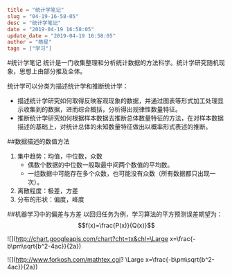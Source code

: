 ```toml
title = "统计学笔记"
slug = "04-19-16-58-05"
desc = "统计学笔记"
date = "2019-04-19 16:58:05"
update_date = "2019-04-19 16:58:05"
author = "皓星"
tags = ["学习"]
```

#统计学笔记
统计是一门收集整理和分析统计数据的方法科学。统计学研究随机现象，思想上由部分推及全体。

统计学可以分类为描述统计学和推断统计学：
* 描述统计学研究如何取得反映客观现象的数据，并通过图表等形式加工处理显示收集到的数据，进而综合概括，分析得出规律性数量特征。
* 推断统计学研究如何根据样本数据去推断总体数量特征的方法，在对样本数据描述的基础上，对统计总体的未知数量特征做出以概率形式表述的推断。

##数据描述的数值方法
1. 集中趋势：均值，中位数，众数
    * 偶数个数据的中位数一般取最中间两个数值的平均数。 
    * 一组数据中可能存在多个众数，也可能没有众数（所有数据都只出现一次）。
2. 离散程度：极差，方差
3. 分布的形状：偏度，峰度

##机器学习中的偏差与方差
以回归任务为例，学习算法的平方预测误差期望为：
$$f(x)=\frac{P(x)}{Q(x)}$$

![](http://chart.googleapis.com/chart?cht=tx&chl=\Large x=\frac{-b\pm\sqrt{b^2-4ac}}{2a})

![](http://www.forkosh.com/mathtex.cgi? \Large x=\frac{-b\pm\sqrt{b^2-4ac}}{2a})
